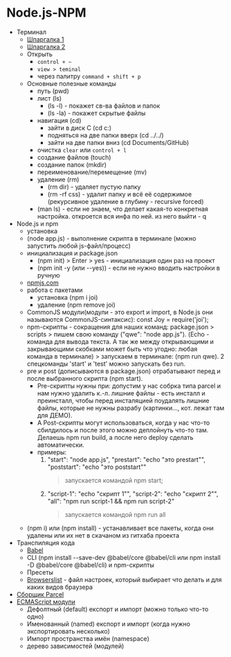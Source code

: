 # Node.js-NPM

- Терминал
  - [Шпаргалка 1](https://tproger.ru/translations/bash-cheatsheet/)
  - [Шпаргалка 2](https://habr.com/ru/company/ruvds/blog/445270/)
  - Открыть
    - `control + ~`
    - `view > teminal`
    - через палитру `command + shift + p`
  - Основные полезные команды
    - путь (pwd)
    - лист (ls)
      - (ls -l) - покажет св-ва файлов и папок
      - (ls -la) - покажет скрытые файлы
    - навигация (cd)
      - зайти в диск С (cd c:)
      - подняться на две папки вверх (cd ../../)
      - зайти на две папки вниз (cd Documents/GitHub)
    - очистка `clear` или `control + l`
    - создание файлов (touch)
    - создание папок (mkdir)
    - переименование/перемещение (mv)
    - удаление (rm)
      - (rm dir) - удаляет пустую папку
      - (rm -rf css) - удалит папку и всё её содержимое (рекурсивное удаление в
        глубину - recursive forced)
    - (man ls) - если не знаем, что делает какая-то конкретная настройка.
      откроется вся инфа по ней. из него выйти - q
- Node.js и npm
  - установка
  - (node app.js) - выполнение скрипта в терминале (можно запустить любой
    js-файл/процесс)
  - инициализация и package.json
    - (npm init) > Enter > yes - инициализация один раз на проект
    - (npm init -y (или --yes)) - если не нужно вводить настройки в ручную
  - [npmjs.com](https://www.npmjs.com/)
  - работа с пакетами
    - установка (npm i joi)
    - удаление (npm remove joi)
  - CommonJS модули(модули - это export и import, в Node.js они называются
    CommonJS-синтаксис): const Joy = require('joi');
  - npm-скрипты - сокращения для наших команд: package.json > scripts > пишем
    свою команду ("qwe": "node app.js"). (Echo - команда для вывода текста. А
    так же между открывающими и закрывающими скобками может быть что угодно:
    любая команда в терминале) > запускаем в терминале: (npm run qwe). 2
    спецкоманды 'start' и 'test' можно запускать без run.
  - pre и post (дописываются в package.json) отрабатывают перед и после
    выбранного скрипта (npm start).
    - Pre-скрипты нужны при: допустим у нас собрка типа parcel и нам нужно
      удалить к.-л. лишние файлы - есть инсталл и преинсталл, чтобы перед
      инсталяцией поудалять лишние файлы, которые не нужны разрабу (картинки...,
      кот. лежат там для ДЕМО).
    - А Post-скрипты могут использоваться, когда у нас что-то сбилдилось и после
      этого можно деплойнуть что-то там. Делаешь npm run build, а после него
      deploy сделать автоматически.
    - примеры:
      1. "start": "node app.js", "prestart": "echo \"это prestart\"",
         "poststart": "echo \"это poststart\""
         > запускается командой npm start;
      2. "script-1": "echo \"скрипт 1\"", "script-2": "echo \"скрипт 2\"",
         "all": "npm run script-1 && npm run script-2"
         > запускается командой npm run all
  - (npm i) или (npm install) - устанавливает все пакеты, когда они удалены или
    их нет в скачаном из гитхаба проекта
- Транспиляция кода
  - [Babel](https://babeljs.io/)
  - CLI (npm install --save-dev @babel/core @babel/cli или npm install -D
    @babel/core @babel/cli) и npm-скрипты
  - Пресеты
  - [Browserslist](https://github.com/browserslist/browserslist) - файл
    настроек, который выбирает что делать и для каких видов браузера
- [Сборщик Parcel](https://parceljs.org/)
- [ECMAScript модули](https://exploringjs.com/es6/ch_modules.html)
  - Дефолтный (default) експорт и импорт (можно только что-то одно)
  - Именованный (named) експорт и импорт (когда нужно экспортировать несколько)
  - Импорт пространства имён (namespace)
  - дерево зависимостей (модулей)

